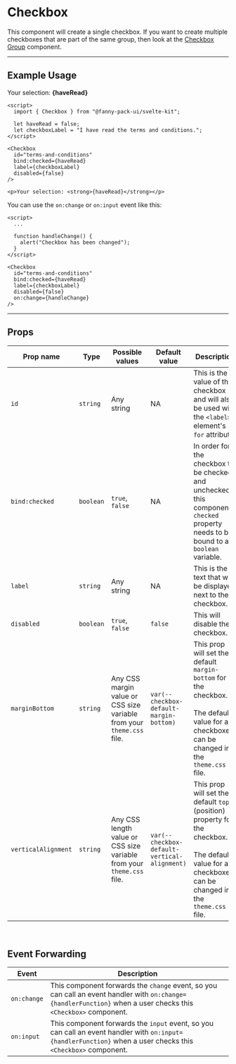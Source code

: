<script lang="ts">
  import { Checkbox } from "/src/lib";

  let haveRead = false;
  let checkboxLabel = "I have read the terms and conditions.";
</script>

# Checkbox
This component will create a single checkbox. If you want to create multiple checkboxes that are part of the same group, then look at the [Checkbox Group](/docs/components/checkbox-group) component.

---

## Example Usage

<Checkbox
  id="terms-and-conditions"
  bind:checked={haveRead}
  label={checkboxLabel}
  disabled={false}
/>

<p>Your selection: <strong>{haveRead}</strong></p>

```svelte
<script>
  import { Checkbox } from "@fanny-pack-ui/svelte-kit";

  let haveRead = false;
  let checkboxLabel = "I have read the terms and conditions.";
</script>

<Checkbox
  id="terms-and-conditions"
  bind:checked={haveRead}
  label={checkboxLabel}
  disabled={false}
/>

<p>Your selection: <strong>{haveRead}</strong></p>
```

You can use the `on:change` or `on:input` event like this:

```svelte
<script>
  ...

  function handleChange() {
    alert("Checkbox has been changed");
  }
</script>

<Checkbox
  id="terms-and-conditions"
  bind:checked={haveRead}
  label={checkboxLabel}
  disabled={false}
  on:change={handleChange}
/>
```

<hr>

## Props

<div class="responsive-table">

| Prop name | Type | Possible values | Default value | Description |
| --------- | ---- | --------------- | ------------- | ----------- |
| `id` | `string` | Any string | NA | This is the `id` value of the checkbox and will also be used with the `<label>` element's `for` attribute. |
| `bind:checked` | `boolean` | `true`, `false` | NA | In order for the checkbox to be checked and unchecked, this component's `checked` property needs to be bound to a `boolean` variable. |
| `label` | `string` | Any string | NA | This is the text that will be displayed next to the checkbox. |
| `disabled` | `boolean` | `true`, `false` | `false` | This will disable the checkbox. |
| `marginBottom` | `string` | Any CSS margin value or CSS size variable from your `theme.css` file. | `var(--checkbox-default-margin-bottom)` | This prop will set the default `margin-bottom` for the checkbox.<br><br>The default value for all checkboxes can be changed in the `theme.css` file. |
| `verticalAlignment` | `string` | Any CSS length value or CSS size variable from your `theme.css` file. | `var(--checkbox-default-vertical-alignment)` | This prop will set the default `top` (position) property for the checkbox.<br><br>The default value for all checkboxes can be changed in the `theme.css` file. |

</div>

<br>

## Event Forwarding

<div class="responsive-table">

| Event | Description |
| ----- | ----------- |
| `on:change` | This component forwards the `change` event, so you can call an event handler with `on:change={handlerFunction}` when a user checks this `<Checkbox>` component. |
| `on:input` | This component forwards the `input` event, so you can call an event handler with `on:input={handlerFunction}` when a user checks this `<Checkbox>` component. |

</div>
